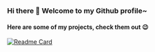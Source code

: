 ### Hi there 👋 Welcome to my Github profile~

#### Here are some of my projects, check them out 😉


[![Readme Card](https://github-readme-stats.vercel.app/api/pin/?username=Wp-Zhang&repo=Deep-Color-Transfer&bg_color=00000000&text_color=58a6ff&hide_border=true&disable_animations=true)](https://github.com/ZihanWan97/Data-Analysis-Projects/tree/main/DC%E7%AB%9E%E8%B5%9B%EF%BC%9A%E6%A8%A1%E6%8B%9F%E7%BB%8F%E8%90%A5%E7%B1%BB%E6%89%8B%E6%B8%B8%E7%94%A8%E6%88%B7%E4%BB%98%E8%B4%B9%E8%A1%8C%E4%B8%BA%E9%A2%84%E6%B5%8B)



